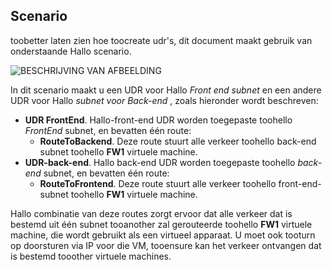 ## <a name="scenario"></a>Scenario
toobetter laten zien hoe toocreate udr's, dit document maakt gebruik van onderstaande Hallo scenario.

![BESCHRIJVING VAN AFBEELDING](./media/virtual-network-create-udr-scenario-include/figure1.png)

In dit scenario maakt u een UDR voor Hallo *Front end subnet* en een andere UDR voor Hallo *subnet voor Back-end* , zoals hieronder wordt beschreven: 

* **UDR FrontEnd**. Hallo-front-end UDR worden toegepaste toohello *FrontEnd* subnet, en bevatten één route:    
  * **RouteToBackend**. Deze route stuurt alle verkeer toohello back-end subnet toohello **FW1** virtuele machine.
* **UDR-back-end**. Hallo back-end UDR worden toegepaste toohello *back-end* subnet, en bevatten één route:    
  * **RouteToFrontend**. Deze route stuurt alle verkeer toohello front-end-subnet toohello **FW1** virtuele machine.

Hallo combinatie van deze routes zorgt ervoor dat alle verkeer dat is bestemd uit één subnet tooanother zal gerouteerde toohello **FW1** virtuele machine, die wordt gebruikt als een virtueel apparaat. U moet ook tooturn op doorsturen via IP voor die VM, tooensure kan het verkeer ontvangen dat is bestemd tooother virtuele machines.

